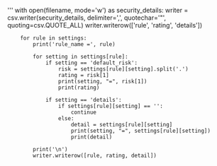 '''
    with open(filename, mode='w') as security_details:
        writer = csv.writer(security_details, delimiter=',', quotechar='"', quoting=csv.QUOTE_ALL)
        writer.writerow(['rule', 'rating', 'details'])

        for rule in settings:
            print('rule_name =', rule)

            for setting in settings[rule]:
                if setting == 'default_risk':
                    risk = settings[rule][setting].split('.')
                    rating = risk[1]
                    print(setting, "=", risk[1])
                    print(rating)

                if setting == 'details':
                    if settings[rule][setting] == '':
                        continue
                    else:
                        detail = settings[rule][setting]
                        print(setting, "=", settings[rule][setting])
                        print(detail)

            print('\n')
            writer.writerow([rule, rating, detail])
